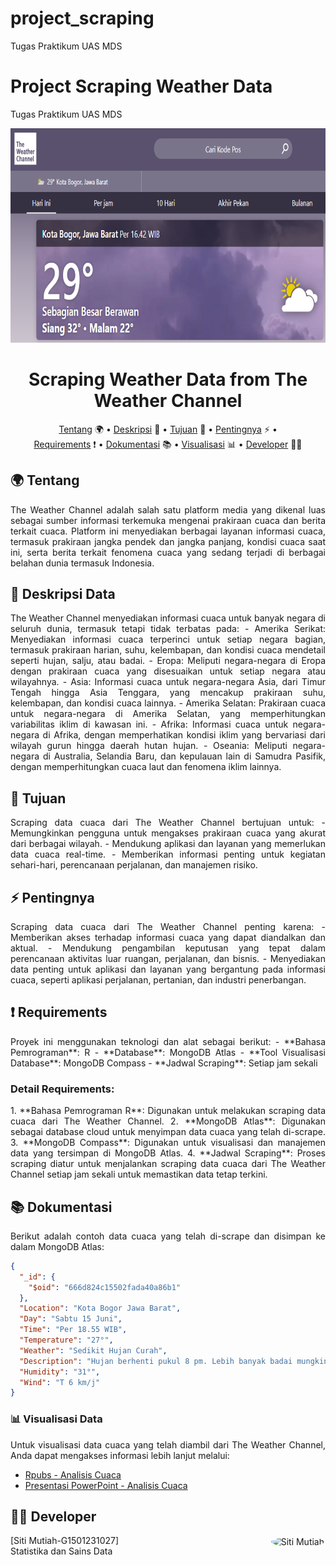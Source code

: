 # project_scraping
Tugas Praktikum UAS MDS

# Project Scraping Weather Data

Tugas Praktikum UAS MDS

<p align="center">
  <img width="900" height="343" src="https://github.com/smutiah48/project_scraping/blob/main/Weather.PNG">
</p>

<div align="center">

# Scraping Weather Data from The Weather Channel

[Tentang](#tentang) 🌍
•
[Deskripsi](#deskripsi) 📝
•
[Tujuan](#tujuan) 🎯
•
[Pentingnya](#pentingnya) ⚡
• <br>
[Requirements](#requirements) ❗
•
[Dokumentasi](#dokumentasi) 📚
•
[Visualisasi](#visualisasi-data) 📊
•
[Developer](#menu-developer) 👩‍💻
</div>

## 🌍 Tentang
  <div align="justify">
The Weather Channel adalah salah satu platform media yang dikenal luas sebagai sumber informasi terkemuka mengenai prakiraan cuaca dan berita terkait cuaca. Platform ini menyediakan berbagai layanan informasi cuaca, termasuk prakiraan jangka pendek dan jangka panjang, kondisi cuaca saat ini, serta berita terkait fenomena cuaca yang sedang terjadi di berbagai belahan dunia termasuk Indonesia.
</div>

## 📝 Deskripsi Data
  <div align="justify">
The Weather Channel menyediakan informasi cuaca untuk banyak negara di seluruh dunia, termasuk tetapi tidak terbatas pada:
- Amerika Serikat: Menyediakan informasi cuaca terperinci untuk setiap negara bagian, termasuk prakiraan harian, suhu, kelembapan, dan kondisi cuaca mendetail seperti hujan, salju, atau badai.
- Eropa: Meliputi negara-negara di Eropa dengan prakiraan cuaca yang disesuaikan untuk setiap negara atau wilayahnya.
- Asia: Informasi cuaca untuk negara-negara Asia, dari Timur Tengah hingga Asia Tenggara, yang mencakup prakiraan suhu, kelembapan, dan kondisi cuaca lainnya.
- Amerika Selatan: Prakiraan cuaca untuk negara-negara di Amerika Selatan, yang memperhitungkan variabilitas iklim di kawasan ini.
- Afrika: Informasi cuaca untuk negara-negara di Afrika, dengan memperhatikan kondisi iklim yang bervariasi dari wilayah gurun hingga daerah hutan hujan.
- Oseania: Meliputi negara-negara di Australia, Selandia Baru, dan kepulauan lain di Samudra Pasifik, dengan memperhitungkan cuaca laut dan fenomena iklim lainnya.
</div>

## 🎯 Tujuan
  <div align="justify">
Scraping data cuaca dari The Weather Channel bertujuan untuk:
- Memungkinkan pengguna untuk mengakses prakiraan cuaca yang akurat dari berbagai wilayah.
- Mendukung aplikasi dan layanan yang memerlukan data cuaca real-time.
- Memberikan informasi penting untuk kegiatan sehari-hari, perencanaan perjalanan, dan manajemen risiko.
</div>

## ⚡ Pentingnya
  <div align="justify">
Scraping data cuaca dari The Weather Channel penting karena:
- Memberikan akses terhadap informasi cuaca yang dapat diandalkan dan aktual.
- Mendukung pengambilan keputusan yang tepat dalam perencanaan aktivitas luar ruangan, perjalanan, dan bisnis.
- Menyediakan data penting untuk aplikasi dan layanan yang bergantung pada informasi cuaca, seperti aplikasi perjalanan, pertanian, dan industri penerbangan.
</div>

## ❗ Requirements
  <div align="justify">
Proyek ini menggunakan teknologi dan alat sebagai berikut:
- **Bahasa Pemrograman**: R
- **Database**: MongoDB Atlas
- **Tool Visualisasi Database**: MongoDB Compass
- **Jadwal Scraping**: Setiap jam sekali
</div>

### Detail Requirements:
  <div align="justify">
1. **Bahasa Pemrograman R**: Digunakan untuk melakukan scraping data cuaca dari The Weather Channel.
2. **MongoDB Atlas**: Digunakan sebagai database cloud untuk menyimpan data cuaca yang telah di-scrape.
3. **MongoDB Compass**: Digunakan untuk visualisasi dan manajemen data yang tersimpan di MongoDB Atlas.
4. **Jadwal Scraping**: Proses scraping diatur untuk menjalankan scraping data cuaca dari The Weather Channel setiap jam sekali untuk memastikan data tetap terkini.
</div>

## 📚 Dokumentasi

  <div align="justify">
Berikut adalah contoh data cuaca yang telah di-scrape dan disimpan ke dalam MongoDB Atlas:

```json
{
  "_id": {
    "$oid": "666d824c15502fada40a86b1"
  },
  "Location": "Kota Bogor Jawa Barat",
  "Day": "Sabtu 15 Juni",
  "Time": "Per 18.55 WIB",
  "Temperature": "27°",
  "Weather": "Sedikit Hujan Curah",
  "Description": "Hujan berhenti pukul 8 pm. Lebih banyak badai mungkin terjadi nanti.",
  "Humidity": "31°",
  "Wind": "T 6 km/j"
}
```
### 📊 Visualisasi Data
Untuk visualisasi data cuaca yang telah diambil dari The Weather Channel, Anda dapat mengakses informasi lebih lanjut melalui:

- [Rpubs - Analisis Cuaca](https://example.com/link_rpubs)
- [Presentasi PowerPoint - Analisis Cuaca](https://example.com/link_ppt)

## 👨‍💻 Developer

<div style="float: right; margin-left: 20px; margin-bottom: 20px;">
  <img src="https://github.com/smutiah48/Project_MDS6/blob/main/scr/Mutiah.JPG" alt="Siti Mutiah" style="border-radius: 50%; border: 2px solid white; margin-left: 5cm;" width="175" height="200">
</div>

[Siti Mutiah-G1501231027]<br>
Statistika dan Sains Data

